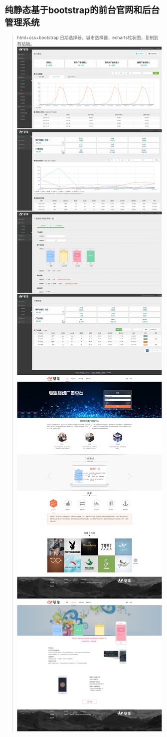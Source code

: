# 纯静态基于bootstrap的前台官网和后台管理系统

> html+css+bootstrap
> 日期选择器，城市选择器，echarts柱状图，复制到剪贴板。
![3](https://github.com/wufeng110226/bootstrapHTML/blob/master/img/gitimg/3.png)
![4](https://github.com/wufeng110226/bootstrapHTML/blob/master/img/gitimg/4.png)
![5](https://github.com/wufeng110226/bootstrapHTML/blob/master/img/gitimg/5.png)
![6](https://github.com/wufeng110226/bootstrapHTML/blob/master/img/gitimg/6.png)
![1](https://github.com/wufeng110226/bootstrapHTML/blob/master/img/gitimg/1.jpg)
![2](https://github.com/wufeng110226/bootstrapHTML/blob/master/img/gitimg/2.jpg)